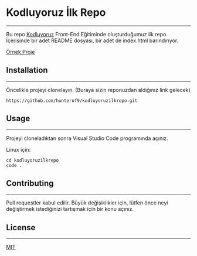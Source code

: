 # Kodluyoruz İlk Repo
---------------------
Bu repo [Kodluyoruz](https://www.kodluyoruz.org) Front-End Eğitiminde oluşturduğumuz ilk repo. İçerisinde bir adet README dosyası, bir adet de index.html barındırıyor.

[Örnek Proje](https://raw.githubusercontent.com/Kodluyoruz/taskforce/main/git/odev1/figures/markdown.png)

## Installation
-----------------------
Öncelikle projeyi clonelayın. (Buraya sizin reponuzdan aldığınız link gelecek)

```
https://github.com/hunterof9/kodluyoruzilkrepo.git
```
## Usage
---------------
Projeyi cloneladıktan sonra Visual Studio Code programında açınız.

Linux için:

```
cd kodluyoruzilkrepo
code .
```
## Contributing
----------------------
Pull requestler kabul edilir. Büyük değişiklikler için, lütfen önce neyi değiştirmek istediğinizi tartışmak için bir konu açınız.

## License
---------------------------
[MIT](https://choosealicense.com/licenses/mit/)